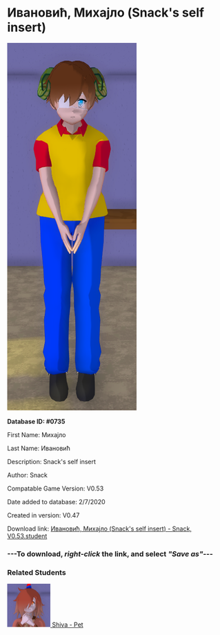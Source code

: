 # Ивановић, Михајло (Snack's self insert)

<img src="../../Files/Images/Ивановић, Михајло (Snack's self insert).png" title="Ивановић, Михајло (Snack's self insert) - Snack, V0.53">

**Database ID: #0735**

First Name: Михајло

Last Name: Ивановић

Description: Snack's self insert

Author: Snack

Compatable Game Version: V0.53

Date added to database: 2/7/2020

Created in version: V0.47

Download link: <a href="https://raw.githubusercontent.com/Arbiter1223/Daigaku-Gurashi-Custom-Students/master/Files/Student%20Files/Ивановић%2C%20Михајло%20(Snack's%20self%20insert)%20-%20Snack%2C%20V0.53.student">Ивановић, Михајло (Snack's self insert) - Snack, V0.53.student</a>

### ---**To download, _right-click_ the link, and select _"Save as"_**---

### Related Students

<a href="Ивановић, Shiva (Snack's first dog).md"><img src="../../Files/Thumbs/Ивановић, Shiva (Snack's first dog).png" height="100" width="100" title="Ивановић, Shiva (Snack's first dog) - Snack, V0.53"></a><a href="Ивановић, Shiva (Snack's first dog).md"> Shiva - Pet</a>

